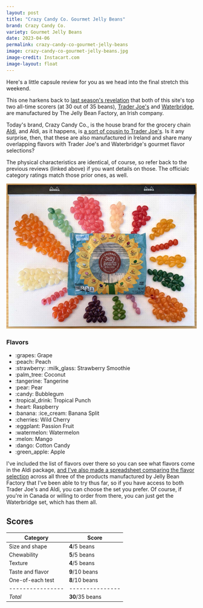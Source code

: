 ```yaml
---
layout: post
title: "Crazy Candy Co. Gourmet Jelly Beans"
brand: Crazy Candy Co.
variety: Gourmet Jelly Beans
date: 2023-04-06
permalink: crazy-candy-co-gourmet-jelly-beans
image: crazy-candy-co-gourmet-jelly-beans.jpg
image-credit: Instacart.com
image-layout: float
---
```



Here's a little capsule review for you
as we head into the final stretch this weekend.

This one harkens back to
[last season's revelation](/trader-joes-sour-jelly-beans)
that both of this site's top two all-time scorers (at 30 out of 35 beans),
[Trader Joe's](/trader-joes-gourmet-jelly-beans) and
[Waterbridge](/waterbridge-gourmet-jelly-beans),
are manufactured by The Jelly Bean Factory, an Irish company.

Today's brand, Crazy Candy Co., is the house brand for the grocery chain
[Aldi](https://www.aldi.us/), and Aldi, as it happens, is
[a sort of cousin to Trader Joe's](https://www.tastingtable.com/910536/the-connection-between-trader-joes-and-aldi/).
Is it any surprise, then, that these are also manufactured in Ireland
and share many overlapping flavors with Trader Joe's and Waterbridge's
gourmet flavor selections?

The physical characteristics are identical, of course,
so refer back to the previous reviews (linked above)
if you want details on those.
The officialc category ratings match those prior ones, as well.

<img src="/static/img/crazy-candy-co_sorted.jpg"
     alt="Crazy Candy Co. Gourmet Jelly Beans, sorted by flavor">

<div class="inset">
    <h3>Flavors</h3>
    <ul class="emoji-list">
        <li>:grapes: Grape</li>
        <li>:peach: Peach</li>
        <li>:strawberry: :milk_glass: Strawberry Smoothie</li>
        <li>:palm_tree: Coconut</li>
        <li>:tangerine: Tangerine</li>
        <li>:pear: Pear</li>
        <li>:candy: Bubblegum</li>
        <li>:tropical_drink: Tropical Punch</li>
        <li>:heart: Raspberry</li>
        <li>:banana: :ice_cream: Banana Split</li>
        <li>:cherries: Wild Cherry</li>
        <li>:eggplant: Passion Fruit</li>
        <li>:watermelon: Watermelon</li>
        <li>:melon: Mango</li>
        <li>:dango: Cotton Candy</li>
        <li>:green_apple: Apple</li>
    </ul>
</div>

I've included the list of flavors over there so you can see
what flavors come in the Aldi package,
[and I've also made a spreadsheet comparing the flavor selection](https://docs.google.com/spreadsheets/d/1Pvb1lt7iOpYJGnKAVaHWvVKVfCcxv3LYNDgetlFVLkA/edit?usp=sharing)
across all three of the products manufactured by Jelly Bean Factory
that I've been able to try thus far,
so if you have access to both Trader Joe's and Aldi,
you can choose the set you prefer.
Of course, if you're in Canada or willing to order from there,
you can just get the Waterbridge set, which has them all.


## Scores

Category         | Score
---------------- | ---------------
Size and shape   | **4**/5 beans
Chewability      | **5**/5 beans
Texture          | **4**/5 beans
Taste and flavor | **9**/10 beans
One-of-each test | **8**/10 beans
---------------- | ---------------
_Total_          | **30**/35 beans
